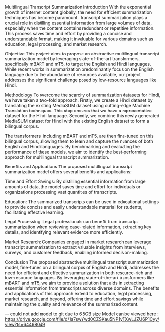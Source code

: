 Multilingual Transcript Summarization
Introduction
With the exponential growth of internet content globally, the need for efficient summarization techniques has become paramount. Transcript summarization plays a crucial role in distilling essential information from large volumes of data, especially when the content contains redundant or repetitive information. This process saves time and effort by providing a concise and understandable format, making it invaluable for various domains such as education, legal processing, and market research.

Objective
This project aims to propose an abstractive multilingual transcript summarization model by leveraging state-of-the-art transformers, specifically mBART and mT5, to target the English and Hindi languages. While recent works in summarization predominantly focus on the English language due to the abundance of resources available, our project addresses the significant challenge posed by low-resource languages like Hindi.

Methodology
To overcome the scarcity of summarization datasets for Hindi, we have taken a two-fold approach. Firstly, we create a Hindi dataset by translating the existing MediaSUM dataset using cutting-edge Machine Translation techniques. This step ensures that we have a representative dataset for the Hindi language. Secondly, we combine this newly generated MediaSUM dataset for Hindi with the existing English dataset to form a bilingual corpus.

The transformers, including mBART and mT5, are then fine-tuned on this bilingual corpus, allowing them to learn and capture the nuances of both English and Hindi languages. By benchmarking and evaluating the performance of these models, we aim to identify the best-performing approach for multilingual transcript summarization.

Benefits and Applications
The proposed multilingual transcript summarization model offers several benefits and applications:

Time and Effort Savings: By distilling essential information from large amounts of data, the model saves time and effort for individuals or organizations processing vast quantities of transcripts.

Education: The summarized transcripts can be used in educational settings to provide concise and easily understandable material for students, facilitating effective learning.

Legal Processing: Legal professionals can benefit from transcript summarization when reviewing case-related information, extracting key details, and identifying relevant evidence more efficiently.

Market Research: Companies engaged in market research can leverage transcript summarization to extract valuable insights from interviews, surveys, and customer feedback, enabling informed decision-making.

Conclusion
The proposed abstractive multilingual transcript summarization model, fine-tuned on a bilingual corpus of English and Hindi, addresses the need for efficient and effective summarization in both resource-rich and low-resource languages. By leveraging state-of-the-art transformers like mBART and mT5, we aim to provide a solution that aids in extracting essential information from transcripts across diverse domains. The benefits and applications of this approach extend to education, legal processing, market research, and beyond, offering time and effort savings while maintaining the quality and relevance of the summarized content.

-- could not add model to git due to 6.5GB size
Model can be viewed here : https://drive.google.com/file/d/1a7swYwd0CZSKau5NP1yTXwLJZU6P1Cyy/view?ts=64498049
